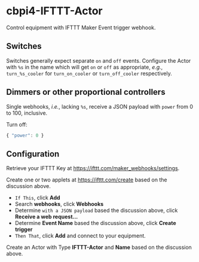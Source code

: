 # cbpi4-IFTTT-Actor

Control equipment with IFTTT Maker Event trigger webhook.

## Switches

Switches generally expect separate `on` and `off` events.  Configure the Actor with `%s` in the name
which will get `on` or `off` as appropriate,
_e.g._, `turn_%s_cooler` for `turn_on_cooler` or `turn_off_cooler` respectively.

## Dimmers or other proportional controllers

Single webhooks, _i.e._, lacking `%s`, receive a JSON payload with `power` from 0 to 100, inclusive.

Turn off:

```javascript
{ "power": 0 }
```

## Configuration

Retrieve your IFTTT Key at <https://ifttt.com/maker_webhooks/settings>.

Create one or two applets at <https://ifttt.com/create> based on the discussion above.

* `If This`, click __Add__
* Search __webhooks__, click __Webhooks__
* Determine `with a JSON payload` based the discussion above, click __Receive a web request...__
* Determine __Event Name__ based the discussion above, click __Create trigger__
* `Then That`, click __Add__ and connect to your equipment.

Create an Actor with Type __IFTTT-Actor__ and  __Name__ based on the discussion above.
